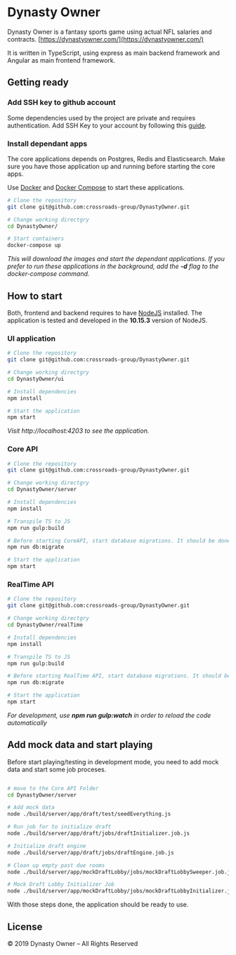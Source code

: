 # Dynasty Owner

Dynasty Owner is a fantasy sports game using actual NFL salaries and contracts. [https://dynastyowner.com/](https://dynastyowner.com/)

It is written in TypeScript, using express as main backend framework and Angular as main frontend framework.

## Getting ready

### Add SSH key to github account

Some dependencies used by the project are private and requires authentication. Add SSH Key to your account by following this [guide](https://help.github.com/en/enterprise/2.18/user/authenticating-to-github/adding-a-new-ssh-key-to-your-github-account).

### Install dependant apps

The core applications depends on Postgres, Redis and Elasticsearch. Make sure you have those application up and running before starting the core apps.

Use [Docker](https://docs.docker.com/docker-for-windows/install/)  and [Docker Compose](https://docs.docker.com/compose/install/) to start these applications.

```sh
# Clone the repository
git clone git@github.com:crossroads-group/DynastyOwner.git

# Change working directgry
cd DynastyOwner/

# Start containers
docker-compose up
```

_This will download the images and start the dependant applications. If you prefer to run these applications in the background, add the **-d** flag to the docker-compose command._


## How to start

Both, frontend and backend requires to have [NodeJS](https://nodejs.org/en/) installed. The application is tested and developed in the **10.15.3** version of NodeJS. 


### UI application

```bash
# Clone the repository
git clone git@github.com:crossroads-group/DynastyOwner.git

# Change working directgry
cd DynastyOwner/ui

# Install dependencies
npm install

# Start the application
npm start
```

_Visit http://localhost:4203 to see the application._

### Core API

```bash
# Clone the repository
git clone git@github.com:crossroads-group/DynastyOwner.git

# Change working directgry
cd DynastyOwner/server

# Install dependencies
npm install

# Transpile TS to JS
npm run gulp:build

# Before starting CoreAPI, start database migrations. It should be done only at first time.
npm run db:migrate

# Start the application
npm start
```

### RealTime API

```bash
# Clone the repository
git clone git@github.com:crossroads-group/DynastyOwner.git

# Change working directgry
cd DynastyOwner/realTime

# Install dependencies
npm install

# Transpile TS to JS
npm run gulp:build

# Before starting RealTime API, start database migrations. It should be done only at first time.
npm run db:migrate

# Start the application
npm start
```
_For development, use **npm run gulp:watch** in order to reload the code automatically_

## Add mock data and start playing

Before start playing/testing in development mode, you need to add mock data and start some job proceses.

```sh

# move to the Core API Folder
cd DynastyOwner/server

# Add mock data
node ./build/server/app/draft/test/seedEverything.js

# Run job for to initialize draft
node ./build/server/app/draft/jobs/draftInitializer.job.js

# Initialize draft engine
node ./build/server/app/draft/jobs/draftEngine.job.js

# Clean up empty past due rooms
node ./build/server/app/mockDraftLobby/jobs/mockDraftLobbySweeper.job.js

# Mock Draft Lobby Initializer Job
node ./build/server/app/mockDraftLobby/jobs/mockDraftLobbyInitializer.job.js

```
With those steps done, the application should be ready to use.

## License

© 2019 Dynasty Owner – All Rights Reserved
